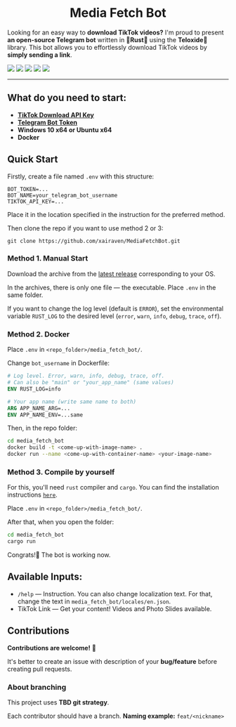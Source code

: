 <h1 align="center">Media Fetch Bot</h1>

Looking for an easy way to **download TikTok videos?**
I'm proud to present **an open-source Telegram bot** written in 🦀**Rust**🦀 using the **Teloxide**🤖 library.
This bot allows you to effortlessly download TikTok videos by **simply sending a link**.

![](https://img.shields.io/github/actions/workflow/status/xairaven/MediaFetchBot/release_bot.yml?style=plastic)
![](https://img.shields.io/github/v/release/xairaven/MediaFetchBot?style=plastic)
![](https://img.shields.io/github/commit-activity/m/MediaFetchBot/AlarmClock?style=plastic)
![](https://img.shields.io/github/license/xairaven/MediaFetchBot?style=plastic)
![](https://img.shields.io/github/issues/xairaven/MediaFetchBot?style=plastic)

---

<h2>What do you need to start:</h2>

- **[TikTok Download API Key](https://rapidapi.com/yi005/api/tiktok-download-without-watermark)**
- **[Telegram Bot Token](https://t.me/BotFather)**
- **Windows 10 x64 or Ubuntu x64** *<optional>*
- **Docker** *<optional>*

<h2>Quick Start</h2>

Firstly, create a file named `.env` with this structure:

```.env
BOT_TOKEN=...
BOT_NAME=your_telegram_bot_username
TIKTOK_API_KEY=...
```

Place it in the location specified in the instruction for the preferred method.

Then clone the repo if you want to use method 2 or 3:

```
git clone https://github.com/xairaven/MediaFetchBot.git
```

<h3>Method 1. Manual Start</h3>

Download the archive from the [latest release](github.com/xairaven/MediaFetchBot/releases/latest) corresponding to your OS.

In the archives, there is only one file — the executable. Place `.env` in the same folder.

If you want to change the log level (default is `ERROR`), set the environmental variable `RUST_LOG` to the desired level (`error`, `warn`, `info`, `debug`, `trace`, `off`).

<h3>Method 2. Docker</h3>

Place `.env` in `<repo_folder>/media_fetch_bot/`.

Change `bot_username` in Dockerfile:

```Dockerfile
# Log level. Error, warn, info, debug, trace, off.
# Can also be "main" or "your_app_name" (same values)
ENV RUST_LOG=info

# Your app name (write same name to both)
ARG APP_NAME_ARG=...
ENV APP_NAME_ENV=...same
```

Then, in the repo folder:

```sh
cd media_fetch_bot
docker build -t <come-up-with-image-name> .
docker run --name <come-up-with-container-name> <your-image-name>
```

<h3>Method 3. Compile by yourself</h3>

For this, you'll need `rust` compiler and `cargo`.
You can find the installation instructions [`here`](https://doc.rust-lang.org/cargo/getting-started/installation.html).

Place `.env` in `<repo_folder>/media_fetch_bot/`.

After that, when you open the folder:

```sh
cd media_fetch_bot
cargo run
```

Congrats!🥳 The bot is working now.

<h2>Available Inputs:</h2>

- `/help` — Instruction. You can also change localization text. For that, change the text in `media_fetch_bot/locales/en.json`.
- TikTok Link — Get your content! Videos and Photo Slides available.

<h2>Contributions</h2>

**Contributions are welcome!** 🎉

It's better to create an issue with description of your **bug/feature** before creating pull requests.

<h3>About branching</h3>

This project uses **TBD git strategy**.

Each contributor should have a branch. **Naming example:** ```feat/<nickname>```